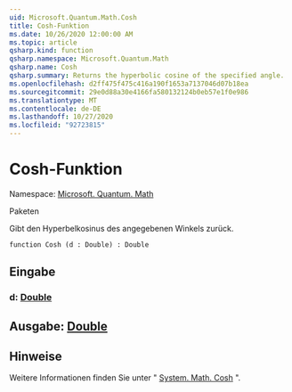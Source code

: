 ```yaml
---
uid: Microsoft.Quantum.Math.Cosh
title: Cosh-Funktion
ms.date: 10/26/2020 12:00:00 AM
ms.topic: article
qsharp.kind: function
qsharp.namespace: Microsoft.Quantum.Math
qsharp.name: Cosh
qsharp.summary: Returns the hyperbolic cosine of the specified angle.
ms.openlocfilehash: d2ff475f475c416a190f1653a7137046d07b18ea
ms.sourcegitcommit: 29e0d88a30e4166fa580132124b0eb57e1f0e986
ms.translationtype: MT
ms.contentlocale: de-DE
ms.lasthandoff: 10/27/2020
ms.locfileid: "92723815"
---
```

# <a name="cosh-function"></a>Cosh-Funktion

Namespace: [Microsoft. Quantum. Math](xref:Microsoft.Quantum.Math)

Paketen [](https://nuget.org/packages/)


Gibt den Hyperbelkosinus des angegebenen Winkels zurück.

```qsharp
function Cosh (d : Double) : Double
```


## <a name="input"></a>Eingabe

### <a name="d--double"></a>d: [Double](xref:microsoft.quantum.lang-ref.double)





## <a name="output--double"></a>Ausgabe: [Double](xref:microsoft.quantum.lang-ref.double)



## <a name="remarks"></a>Hinweise

Weitere Informationen finden Sie unter " [System. Math. Cosh](https://docs.microsoft.com/dotnet/api/system.math.cosh) ".